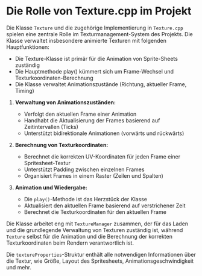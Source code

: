 # Die Rolle von Texture.cpp im Projekt

Die Klasse `Texture` und die zugehörige Implementierung in `Texture.cpp` spielen eine zentrale Rolle im Texturmanagement-System des Projekts.
Die Klasse verwaltet insbesondere animierte Texturen mit folgenden Hauptfunktionen:

- Die Texture-Klasse ist primär für die Animation von Sprite-Sheets zuständig
- Die Hauptmethode play() kümmert sich um Frame-Wechsel und Texturkoordinaten-Berechnung
- Die Klasse verwaltet Animationszustände (Richtung, aktueller Frame, Timing)

1. **Verwaltung von Animationszuständen:**
    - Verfolgt den aktuellen Frame einer Animation
    - Handhabt die Aktualisierung der Frames basierend auf Zeitintervallen (Ticks)
    - Unterstützt bidirektionale Animationen (vorwärts und rückwärts)

2. **Berechnung von Texturkoordinaten:**
    - Berechnet die korrekten UV-Koordinaten für jeden Frame einer Spritesheet-Textur
    - Unterstützt Padding zwischen einzelnen Frames
    - Organisiert Frames in einem Raster (Zeilen und Spalten)

3. **Animation und Wiedergabe:**
    - Die `play()`-Methode ist das Herzstück der Klasse
    - Aktualisiert den aktuellen Frame basierend auf verstrichener Zeit
    - Berechnet die Texturkoordinaten für den aktuellen Frame

Die Klasse arbeitet eng mit `TextureManager` zusammen, der für das Laden und die grundlegende Verwaltung von Texturen zuständig ist, während `Texture` selbst für die Animation und die Berechnung der korrekten Texturkoordinaten beim Rendern verantwortlich ist.

Die `textureProperties`-Struktur enthält alle notwendigen Informationen über die Textur, wie Größe, Layout des Spritesheets, Animationsgeschwindigkeit und mehr.